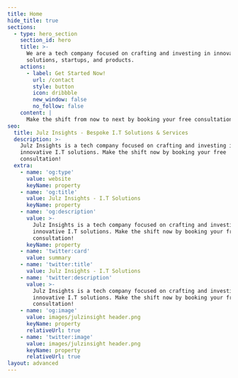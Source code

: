 ```yaml
---
title: Home
hide_title: true
sections:
  - type: hero_section
    section_id: hero
    title: >-
      We are a tech company focused on crafting and investing in innovative tech
      solutions, startups, and products.
    actions:
      - label: Get Started Now!
        url: /contact
        style: button
        icon: dribbble
        new_window: false
        no_follow: false
    content: |
      Make the shift from now to next by booking your free consultation↴
seo:
  title: Julz Insights - Bespoke I.T Solutions & Services
  description: >-
    Julz Insights is a tech company focused on crafting and investing in
    innovative I.T solutions. Make the shift now by booking your free
    consultation!
  extra:
    - name: 'og:type'
      value: website
      keyName: property
    - name: 'og:title'
      value: Julz Insights - I.T Solutions
      keyName: property
    - name: 'og:description'
      value: >-
        Julz Insights is a tech company focused on crafting and investing in
        innovative I.T solutions. Make the shift now by booking your free
        consultation!
      keyName: property
    - name: 'twitter:card'
      value: summary
    - name: 'twitter:title'
      value: Julz Insights - I.T Solutions
    - name: 'twitter:description'
      value: >-
        Julz Insights is a tech company focused on crafting and investing in
        innovative I.T solutions. Make the shift now by booking your free
        consultation!
    - name: 'og:image'
      value: images/julzinsight header.png
      keyName: property
      relativeUrl: true
    - name: 'twitter:image'
      value: images/julzinsight header.png
      keyName: property
      relativeUrl: true
layout: advanced
---
```

